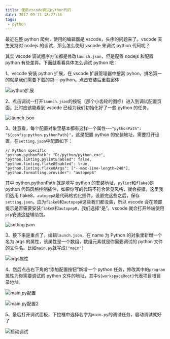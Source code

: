 ```yaml
---
title: 使用vscode调试python代码
date: 2017-09-11 18:27:16
tags:
 - python
---
```


最近在整 python 爬虫，使用的编辑器是 vscode，头疼的问题来了。vscode 天生支持对 nodejs 的调试，那么怎么使用 vscode 来调试 python 代码呢？

其实 vscode 调试程序方法都是修改`launch.json`，但是配置 nodejs 和配置 python 有些差异。下面就看看具体怎么调试 python 吧：

1、vscode 安装 python 扩展，在 vscode 扩展管理器中搜索 pyhon，排名第一的就是我们需要下载的包---python。点击安装后重载窗体

![python扩展](https://fs.andylistudio.com/blog/post20170911_01.png/default)

2、点击调试--打开`launch.json`的按钮（那个小齿轮的图标）进入到调试配置页面。此时应该能看到 vscode 已经为我们初始化好了一些 python 的任务。

![launch.json](https://fs.andylistudio.com/blog/post20170911_02.png/default)

3、注意看，每个配置对象里基本都有这样一个属性---`"pythonPath": "${config:python.pythonPath}"`，这是配置 python 的安装地址，需要打开设置，在`setting.json`中配置如下：

```
// Python specific
"python.pythonPath": "D:/python/python.exe",
"python.linting.pylintEnabled": false,
"python.linting.flake8Enabled": true,
"python.linting.flake8Args": ["--max-line-length=248"],
"python.formatting.provider": "autopep8"
```

其中 python.pythonPath 就是填写 python 的安装地址，`pylint`和`flake8`是 python 代码风格控制插件，如果你写的代码不符合常见风格，就会报错。这里我们选用 flake8，`autopep8`是代码格式化插件。设置完这些之后，保存`setting.json`。应为`flake8`和`autopep8`这些我们都没装，所以 vscode 会在顶部提示是否需要安装`flake8`和`autopep8`，我们选择“是”。vscode 就会打开终端使用`pip`安装这些辅助包。

![setting.json](https://fs.andylistudio.com/blog/post20170911_03.png/default)

3、接下来是重点了，编辑`launch.json`，在 name 为 Python 的对象里新增一个名为 args 的属性，该属性是一个数组，数组元素就是你需要调试的 python 文件的文件名。比如`main.py`就写成`["main"]`

![args属性](https://fs.andylistudio.com/blog/post20170911_04.png/default)

4、然后点击右下角的“添加配置按钮”新增一个 python 任务，修改其中的`program`属性为你需要调试的 python 文件的地址，其中`${workspaceRoot}`代表项目根目录地址。

![main.py配置](https://fs.andylistudio.com/blog/post20170911_05.png/default)

![main.py配置2](https://fs.andylistudio.com/blog/post20170911_06.png/default)

5、最后打开调试面板，下拉框中选择名字为`main.py`的调试任务，启动调试就好了

![启动调试](https://fs.andylistudio.com/blog/post20170911_07.png/default)
